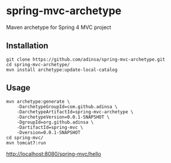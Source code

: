 # spring-mvc-archetype
Maven archetype for Spring 4 MVC project

## Installation
```
git clone https://github.com/adinsa/spring-mvc-archetype.git
cd spring-mvc-archetype/
mvn install archetype:update-local-catalog
```

## Usage
```
mvn archetype:generate \
    -DarchetypeGroupId=com.github.adinsa \
    -DarchetypeArtifactId=spring-mvc-archetype \
    -DarchetypeVersion=0.0.1-SNAPSHOT \
    -DgroupId=org.github.adinsa \
    -DartifactId=spring-mvc \
    -Dversion=0.0.1-SNAPSHOT
cd spring-mvc/
mvn tomcat7:run
```
<http://localhost:8080/spring-mvc/hello>
